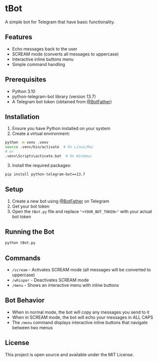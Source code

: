 # tBot

A simple bot for Telegram that have basic functionality.

## Features

- Echo messages back to the user
- SCREAM mode (converts all messages to uppercase)
- Interactive inline buttons menu
- Simple command handling

## Prerequisites

- Python 3.10
- python-telegram-bot library (version 13.7)
- A Telegram bot token (obtained from [@BotFather](https://t.me/botfather))

## Installation

1. Ensure you have Python installed on your system
2. Create a virtual environment:

```bash
python -m venv .venv
source .venv/bin/activate  # On Linux/Mac
# or
.venv\Scripts\activate.bat  # On Windows
```

3. Install the required packages:

```bash
pip install python-telegram-bot==13.7
```

## Setup

1. Create a new bot using [@BotFather](https://t.me/botfather) on Telegram
2. Get your bot token
3. Open the `tBot.py` file and replace `"<YOUR_BOT_TOKEN>"` with your actual bot token

## Running the Bot

```bash
python tBot.py
```

## Commands

- `/scream` - Activates SCREAM mode (all messages will be converted to uppercase)
- `/whisper` - Deactivates SCREAM mode
- `/menu` - Shows an interactive menu with inline buttons

## Bot Behavior

- When in normal mode, the bot will copy any messages you send to it
- When in SCREAM mode, the bot will echo your messages in ALL CAPS
- The `/menu` command displays interactive inline buttons that navigate between two menus

## License

This project is open source and available under the MIT License.
